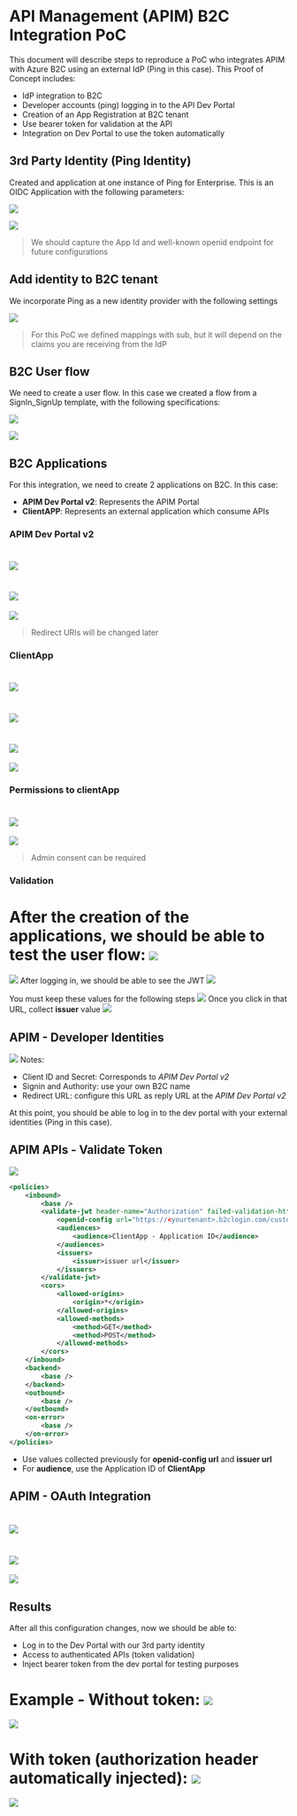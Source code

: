 # API Management (APIM) B2C Integration PoC
This document will describe steps to reproduce a PoC who integrates APIM with Azure B2C using an external IdP (Ping in this case). 
This Proof of Concept includes:
- IdP integration to B2C
- Developer accounts (ping) logging in to the API Dev Portal
- Creation of an App Registration at B2C tenant
- Use bearer token for validation at the API
- Integration on Dev Portal to use the token automatically

## 3rd Party Identity (Ping Identity)

Created and application at one instance of Ping for Enterprise.
This is an OIDC Application with the following parameters:

![](img/ping1.png)

![](img/ping2.png)

> We should capture the App Id and well-known openid endpoint for future configurations


## Add identity to B2C tenant

We incorporate Ping as a new identity provider with the following settings

![](img/b2c.png)

> For this PoC we defined mappings with sub, but it will depend on the claims you are receiving from the IdP

## B2C User flow

We need to create a user flow. In this case we created a flow from a SignIn_SignUp template, with the following specifications:

![](img/b2c1.png)

![](img/b2c2.png)

## B2C Applications

For this integration, we need to create 2 applications on B2C. In this case:
- **APIM Dev Portal v2**: Represents the APIM Portal
- **ClientAPP**: Represents an external application which consume APIs

### APIM Dev Portal v2
![](img/AppA1.png)
=
![](img/AppA2.png)
=
![](img/AppA3.png)

>Redirect URIs will be changed later

### ClientApp
![](img/AppB1.png)
=
![](img/AppB2.png)
=
![](img/AppB3.png)
=
![](img/AppB4.png)

### Permissions to clientApp
![](img/AppC1.png)
=
![](img/AppC2.png)

>Admin consent can be required


### Validation

After the creation of the applications, we should be able to test the user flow:
![](img/UserFlow.png)
=
![](img/UserFlow1.png)
After logging in, we should be able to see the JWT
![](img/UserFlow2.png)

You must keep these values for the following steps
![](img/UserFlow3.png)
Once you click in that URL, collect **issuer** value
![](img/UserFlow4.png)

## APIM - Developer Identities

![](img/apim1.png)
Notes:
- Client ID and Secret: Corresponds to *APIM Dev Portal v2*
- Signin and Authority: use your own B2C name
- Redirect URL: configure this URL as reply URL at the *APIM Dev Portal v2*

At this point, you should be able to log in to the dev portal with your external identities (Ping in this case).

## APIM APIs - Validate Token

![](img/apim2.png)

````xml
<policies>
    <inbound>
        <base />
        <validate-jwt header-name="Authorization" failed-validation-httpcode="401">
            <openid-config url="https://<yourtenant>.b2clogin.com/customersorg.onmicrosoft.com/v2.0/.well-known/openid-configuration?p=<policyname>" />
            <audiences>
                <audience>ClientApp - Application ID</audience>
            </audiences>
            <issuers>
                <issuer>issuer url</issuer>
            </issuers>
        </validate-jwt>
        <cors>
            <allowed-origins>
                <origin>*</origin>
            </allowed-origins>
            <allowed-methods>
                <method>GET</method>
                <method>POST</method>
            </allowed-methods>
        </cors>
    </inbound>
    <backend>
        <base />
    </backend>
    <outbound>
        <base />
    </outbound>
    <on-error>
        <base />
    </on-error>
</policies>
````

- Use values collected previously for **openid-config url** and **issuer url**
- For **audience**, use the Application ID of **ClientApp**

## APIM - OAuth Integration

![](img/apim3.png)
=
![](img/apim4.png)
=
![](img/apim5.png)

## Results

After all this configuration changes, now we should be able to:
- Log in to the Dev Portal with our 3rd party identity
- Access to authenticated APIs (token validation)
- Inject bearer token from the dev portal for testing purposes

Example - Without token:
![](img/test1.png)
=
![](img/test2.png)

With token (authorization header automatically injected):
![](img/test3.png)
=
![](img/test4.png)
